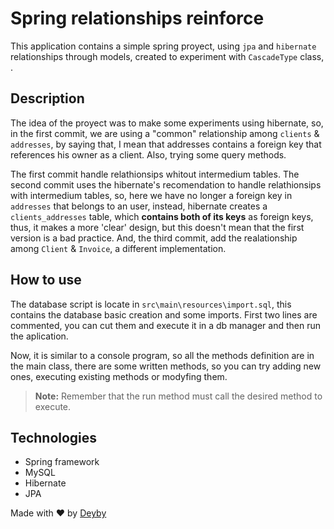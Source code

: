 # Spring relationships reinforce

This application contains a simple spring proyect, using `jpa` and `hibernate` relationships through models, created to experiment with `CascadeType` class, .

## Description

The idea of the proyect was to make some experiments using hibernate, so, in the first commit, we are using a "common" relationship among `clients` & `addresses`, by saying that, I mean that addresses contains a foreign key that references his owner as a client. Also, trying some query methods.

The first commit handle relathionsips whitout intermedium tables. 
The second commit uses the hibernate's recomendation to handle relathionsips with intermedium tables, so, here we have no longer a foreign key in `addresses` that belongs to an user, instead, hibernate creates a `clients_addresses` table, which <strong>contains both of its keys</strong> as foreign keys, thus, it makes a more 'clear' design, but this doesn't mean that the first version is a bad practice.
And, the third commit, add the realationship among `Client` & `Invoice`, a different implementation.

## How to use

The database script is locate in `src\main\resources\import.sql`, this contains the database basic creation and some imports. First two lines are commented, you can cut them and execute it in a db manager and then run the aplication.

Now, it is similar to a console program, so all the methods definition are in the main class, there are some written methods, so you can try adding new ones, executing existing methods or modyfing them. 

> **Note:**
Remember that the run method must call the desired method to execute.

## Technologies

- Spring framework
- MySQL
- Hibernate
- JPA

Made with ♥  by [Deyby](https://www.linkedin.com/in/deyby-ariza-4667731aa/)
